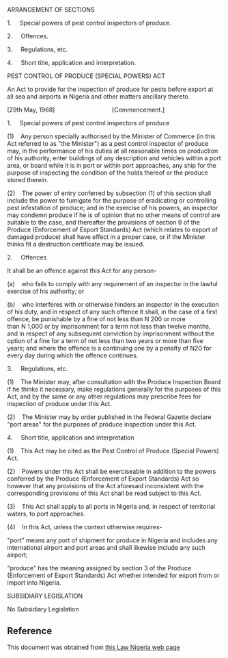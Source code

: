 # 

ARRANGEMENT OF SECTIONS

1.     Special powers of pest control inspectors of produce.

2.     Offences.

3.     Regulations, etc.

4.     Short title, application and interpretation.

PEST CONTROL OF PRODUCE (SPECIAL POWERS) ACT

An Act to provide for the inspection of produce for pests before export at all sea and airports in Nigeria and other matters ancillary thereto.

[29th May, 1968]                                  [Commencement.]

1.     Special powers of pest control inspectors of produce

(1)    Any person specially authorised by the Minister of Commerce (in this Act referred to as "the Minister") as a pest control inspector of produce may, in the performance of his duties at all reasonable times on production of his authority, enter buildings of any description and vehicles within a port area, or board while it is in port or within port approaches, any ship for the purpose of inspecting the condition of the holds thereof or the produce stored therein.

(2)    The power of entry conferred by subsection (1) of this section shall include the power to fumigate for the purpose of eradicating or controlling pest infestation of produce; and in the exercise of his powers, an inspector may condemn produce if he is of opinion that no other means of control are suitable to the case, and thereafter the provisions of section 9 of the Produce (Enforcement of Export Standards) Act (which relates to export of damaged produce) shall have effect in a proper case, or if the Minister thinks fit a destruction certificate may be issued.

2.     Offences

It shall be an offence against this Act for any person-

(a)    who fails to comply with any requirement of an inspector in the lawful exercise of his authority; or

(b)    who interferes with or otherwise hinders an inspector in the execution of his duty, and in respect of any such offence it shall, in the case of a first offence, be punishable by a fine of not less than N 200 or more than N 1,000 or by imprisonment for a term not less than twelve months, and in respect of any subsequent conviction by imprisonment without the option of a fine for a term of not less than two years or more than five years; and where the offence is a continuing one by a penalty of N20 for every day during which the offence continues.

3.     Regulations, etc.

(1)    The Minister may, after consultation with the Produce Inspection Board if he thinks it necessary, make regulations generally for the purposes of this Act, and by the same or any other regulations may prescribe fees for inspection of produce under this Act.

(2)    The Minister may by order published in the Federal Gazette declare "port areas" for the purposes of produce inspection under this Act.

4.     Short title, application and interpretation

(1)    This Act may be cited as the Pest Control of Produce (Special Powers) Act.

(2)    Powers under this Act shall be exerciseable in addition to the powers conferred by the Produce (Enforcement of Export Standards) Act so however that any provisions of the Act aforesaid inconsistent with the corresponding provisions of this Act shall be read subject to this Act.

(3)    This Act shall apply to all ports in Nigeria and, in respect of territorial waters, to port approaches.

(4)    In this Act, unless the context otherwise requires-

"port" means any port of shipment for produce in Nigeria and includes any international airport and port areas and shall likewise include any such airport;

"produce" has the meaning assigned by section 3 of the Produce (Enforcement of Export Standards) Act whether intended for export from or import into Nigeria.

SUBSIDIARY LEGISLATION

No Subsidiary Legislation

## Reference

This document was obtained from [this Law Nigeria web page](http://www.lawnigeria.com/LFN/P/Pest-Control-of-Produce%28Special-Powers%29Act.php)